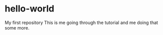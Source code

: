 # hello-world
My first repository
This is me going through the tutorial
and me doing that some more.
